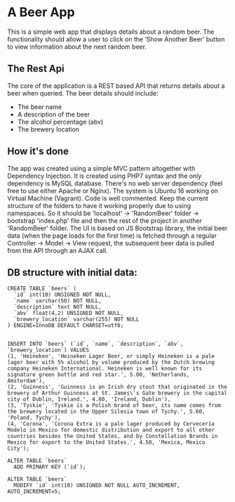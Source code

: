 # A Beer App

This is a simple web app that displays details about a random beer.
The functionality should allow a user to click on the ‘Show Another Beer’ button to view information about the next random beer.

## The Rest Api

The core of the application is a REST based API that returns details about a beer when
queried. The beer details should include:
* The beer name
* A description of the beer
* The alcohol percentage (abv)
* The brewery location

## How it's done

The app was created using a simple MVC pattern altogether with Dependency Injection. It is created using PHP7 syntax and the only dependency is MySQL database. There's no web server dependency (feel free to use either Apache or Nginx). The system is Ubuntu 16 working on Virtual Machine (Vagrant). Code is well commented. Keep the current structure of the folders to have it working properly due to using namespaces. So it should be 'localhost' -> 'RandomBeer' folder -> bootstrap 'index.php' file and then the rest of the project in another 'RandomBeer' folder.
The UI is based on JS Bootstrap library, the initial beer data (when the page loads for the first time) is fetched through a regular Controller -> Model -> View request, the subsequent beer data is pulled from the API through an AJAX call.

## DB structure with initial data:

```
CREATE TABLE `beers` (
  `id` int(10) UNSIGNED NOT NULL,
  `name` varchar(50) NOT NULL,
  `description` text NOT NULL,
  `abv` float(4,2) UNSIGNED NOT NULL,
  `brewery_location` varchar(255) NOT NULL
) ENGINE=InnoDB DEFAULT CHARSET=utf8;


INSERT INTO `beers` (`id`, `name`, `description`, `abv`, `brewery_location`) VALUES
(1, 'Heineken', 'Heineken Lager Beer, or simply Heineken is a pale lager beer with 5% alcohol by volume produced by the Dutch brewing company Heineken International. Heineken is well known for its signature green bottle and red star.', 5.00, 'Netherlands, Amsterdam'),
(2, 'Guinness', 'Guinness is an Irish dry stout that originated in the brewery of Arthur Guinness at St. James\'s Gate brewery in the capital city of Dublin, Ireland.', 4.80, 'Ireland, Dublin'),
(3, 'Tyskie', 'Tyskie is a Polish brand of beer, its name comes from the brewery located in the Upper Silesia town of Tychy.', 5.60, 'Poland, Tychy'),
(4, 'Corona', 'Corona Extra is a pale lager produced by Cervecería Modelo in Mexico for domestic distribution and export to all other countries besides the United States, and by Constellation Brands in Mexico for export to the United States.', 4.50, 'Mexica, Mexico City');

ALTER TABLE `beers`
  ADD PRIMARY KEY (`id`);
  
ALTER TABLE `beers`
  MODIFY `id` int(10) UNSIGNED NOT NULL AUTO_INCREMENT, AUTO_INCREMENT=5;

```
